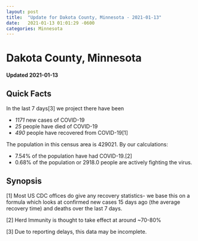 ```yaml
---
layout: post
title:  "Update for Dakota County, Minnesota - 2021-01-13"
date:   2021-01-13 01:01:29 -0600
categories: Minnesota
---
```


# Dakota County, Minnesota
#### Updated 2021-01-13

## Quick Facts

In the last 7 days[3] we project there have been
- *1171* new cases of COVID-19
- *25* people have died of COVID-19
- *490* people have recovered from COVID-19[1]

The population in this census area is 429021. By our calculations:
- 7.54% of the population have had COVID-19.[2]
- 0.68% of the population or 2918.0 people are actively fighting the virus.

## Synopsis




[1] Most US CDC offices do give any recovery statistics- we base this on a formula which looks at confirmed new cases
15 days ago (the average recovery time) and deaths over the last 7 days.

[2] Herd Immunity is thought to take effect at around ~70-80%

[3] Due to reporting delays, this data may be incomplete.
 
    